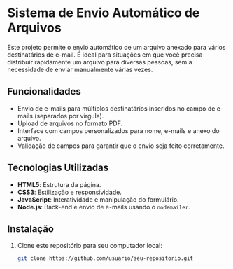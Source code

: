 # Sistema de Envio Automático de Arquivos

Este projeto permite o envio automático de um arquivo anexado para vários destinatários de e-mail. É ideal para situações em que você precisa distribuir rapidamente um arquivo para diversas pessoas, sem a necessidade de enviar manualmente várias vezes.

## Funcionalidades

- Envio de e-mails para múltiplos destinatários inseridos no campo de e-mails (separados por vírgula).
- Upload de arquivos no formato PDF.
- Interface com campos personalizados para nome, e-mails e anexo do arquivo.
- Validação de campos para garantir que o envio seja feito corretamente.

## Tecnologias Utilizadas

- **HTML5**: Estrutura da página.
- **CSS3**: Estilização e responsividade.
- **JavaScript**: Interatividade e manipulação do formulário.
- **Node.js**: Back-end e envio de e-mails usando o `nodemailer`.

## Instalação

1. Clone este repositório para seu computador local:

   ```bash
   git clone https://github.com/usuario/seu-repositorio.git
#
